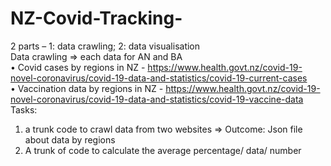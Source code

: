 # NZ-Covid-Tracking-

2 parts – 1: data crawling; 2: data visualisation
<br>
Data crawling => each data for AN and BA
<br>
•	Covid cases by regions in NZ - https://www.health.govt.nz/covid-19-novel-coronavirus/covid-19-data-and-statistics/covid-19-current-cases
<br>
•	Vaccination data by regions in NZ - https://www.health.govt.nz/covid-19-novel-coronavirus/covid-19-data-and-statistics/covid-19-vaccine-data
<br>
Tasks:
1.	a trunk code to crawl data from two websites => Outcome: Json file about data by regions
2.	A trunk of code to calculate the average percentage/ data/ number
